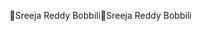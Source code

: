 Sreeja Reddy Bobbili                                  S r e e j a   R e d d y   B o b b i l i                                                                   